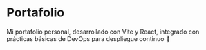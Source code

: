 # Portafolio
Mi portafolio personal, desarrollado con Vite y React, integrado con prácticas básicas de DevOps para despliegue continuo 🚀

